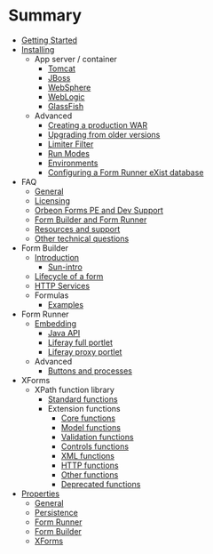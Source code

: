 # Summary

* [Getting Started](README.md)
* [Installing](setup/README.md)
   * App server / container
       * [Tomcat](install/server/tomcat.md)
       * [JBoss](install/server/jboss.md)
       * [WebSphere](install/server/websphere.md)
       * [WebLogic](install/server/weblogic.md)
       * [GlassFish](install/server/glassfish.md)
   * Advanced
       * [Creating a production WAR](install/advanced/production-war.md)
       * [Upgrading from older versions](install/advanced/upgrading.md)
       * [Limiter Filter](install/advanced/limiter-filter.md)
       * [Run Modes](install/advanced/run-modes.md)
       * [Environments](install/advanced/environments.md)
       * [Configuring a Form Runner eXist database](install/advanced/exist-db.md)
* FAQ
   * [General](faq/general.md)
   * [Licensing](faq/licensing.md)
   * [Orbeon Forms PE and Dev Support](faq/pe-dev-support.md)
   * [Form Builder and Form Runner](faq/form-builder-runner.md)
   * [Resources and support](faq/resources-support.md)
   * [Other technical questions](faq/other-technical.md)
* Form Builder
   * [Introduction](Form-Builder-Introduction.md)
       * [Sun-intro](fb/sub-intro.md)
   * [Lifecycle of a form](form-builder/lifecycle-of-a-form.md)
   * [HTTP Services](form-builder/http-services.md)
   * Formulas
       * [Examples](form-builder/formulas/examples.md)
* Form Runner
   * [Embedding](form-runner/embedding/README.md)
       * [Java API](form-runner/embedding/java-api.md)
       * [Liferay full portlet](form-runner/embedding/liferay-full-portlet.md)
       * [Liferay proxy portlet](form-runner/embedding/liferay-proxy-portlet.md)
   * Advanced
       * [Buttons and processes](form-runner/advanced/buttons-and-processes.md)
* XForms
   * XPath function library
       * [Standard functions](xforms/xpath/standard-functions.md)
       * Extension functions
           * [Core functions](xforms/xpath/extension-core.md)
           * [Model functions](xforms/xpath/extension-model.md)
           * [Validation functions](xforms/xpath/extension-validation.md)
           * [Controls functions](xforms/xpath/extension-controls.md)
           * [XML functions](xforms/xpath/extension-xml.md)
           * [HTTP functions](xforms/xpath/extension-http.md)
           * [Other functions](xforms/xpath/extension-other.md)
           * [Deprecated functions](xforms/xpath/deprecated-functions.md)
* [Properties](properties/README.md)
   * [General](properties/general.md)
   * [Persistence](properties/persistence.md)
   * [Form Runner](properties/form-runner.md)
   * [Form Builder](properties/form-builder.md)
   * [XForms](properties/xforms.md)


